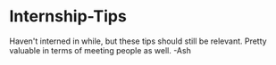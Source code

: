 # Internship-Tips
Haven't interned in while, but these tips should still be relevant. Pretty valuable in terms of meeting people as well. -Ash
